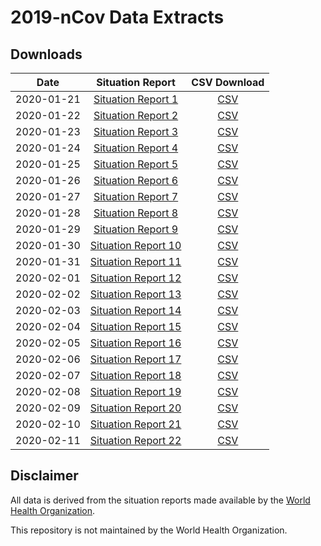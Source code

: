 # 2019-nCov Data Extracts

## Downloads

| Date          | Situation Report                                                             | CSV Download                                |
|:-------------:|:----------------------------------------------------------------------------:|:-------------------------------------------:|
| 2020-01-21    | [Situation Report 1](/2019-nCov/2020-01-21/20200121-sitrep-1-2019-ncov.pdf)  | [CSV](/2019-nCov/2020-01-21/2020-01-21.csv) |
| 2020-01-22    | [Situation Report 2](/2019-nCov/2020-01-22/20200122-sitrep-2-2019-ncov.pdf)  | [CSV](/2019-nCov/2020-01-22/2020-01-22.csv) |
| 2020-01-23    | [Situation Report 3](/2019-nCov/2020-01-23/20200123-sitrep-3-2019-ncov.pdf)  | [CSV](/2019-nCov/2020-01-23/2020-01-23.csv) |
| 2020-01-24    | [Situation Report 4](/2019-nCov/2020-01-24/20200124-sitrep-4-2019-ncov.pdf)  | [CSV](/2019-nCov/2020-01-24/2020-01-24.csv) |
| 2020-01-25    | [Situation Report 5](/2019-nCov/2020-01-25/20200125-sitrep-5-2019-ncov.pdf)  | [CSV](/2019-nCov/2020-01-25/2020-01-25.csv) |
| 2020-01-26    | [Situation Report 6](/2019-nCov/2020-01-26/20200126-sitrep-6-2019-ncov.pdf)  | [CSV](/2019-nCov/2020-01-26/2020-01-26.csv) |
| 2020-01-27    | [Situation Report 7](/2019-nCov/2020-01-27/20200127-sitrep-7-2019-ncov.pdf)  | [CSV](/2019-nCov/2020-01-27/2020-01-27.csv) |
| 2020-01-28    | [Situation Report 8](/2019-nCov/2020-01-28/20200128-sitrep-8-2019-ncov.pdf)  | [CSV](/2019-nCov/2020-01-28/2020-01-28.csv) |
| 2020-01-29    | [Situation Report 9](/2019-nCov/2020-01-29/20200129-sitrep-9-2019-ncov.pdf)  | [CSV](/2019-nCov/2020-01-29/2020-01-29.csv) |
| 2020-01-30    | [Situation Report 10](/2019-nCov/2020-01-30/20200130-sitrep-10-2019-ncov.pdf)| [CSV](/2019-nCov/2020-01-30/2020-01-30.csv) |
| 2020-01-31    | [Situation Report 11](/2019-nCov/2020-01-31/20200131-sitrep-11-2019-ncov.pdf)| [CSV](/2019-nCov/2020-01-31/2020-01-31.csv) |
| 2020-02-01    | [Situation Report 12](/2019-nCov/2020-02-01/20200201-sitrep-12-2019-ncov.pdf)| [CSV](/2019-nCov/2020-02-01/2020-02-01.csv) |
| 2020-02-02    | [Situation Report 13](/2019-nCov/2020-02-02/20200202-sitrep-13-2019-ncov.pdf)| [CSV](/2019-nCov/2020-02-02/2020-02-02.csv) |
| 2020-02-03    | [Situation Report 14](/2019-nCov/2020-02-03/20200203-sitrep-14-2019-ncov.pdf)| [CSV](/2019-nCov/2020-02-03/2020-02-03.csv) |
| 2020-02-04    | [Situation Report 15](/2019-nCov/2020-02-04/20200204-sitrep-15-2019-ncov.pdf)| [CSV](/2019-nCov/2020-02-04/2020-02-04.csv) |
| 2020-02-05    | [Situation Report 16](/2019-nCov/2020-02-05/20200205-sitrep-16-2019-ncov.pdf)| [CSV](/2019-nCov/2020-02-05/2020-02-05.csv) |
| 2020-02-06    | [Situation Report 17](/2019-nCov/2020-02-06/20200206-sitrep-17-2019-ncov.pdf)| [CSV](/2019-nCov/2020-02-06/2020-02-06.csv) |
| 2020-02-07    | [Situation Report 18](/2019-nCov/2020-02-07/20200207-sitrep-18-2019-ncov.pdf)| [CSV](/2019-nCov/2020-02-07/2020-02-07.csv) |
| 2020-02-08    | [Situation Report 19](/2019-nCov/2020-02-08/20200208-sitrep-19-2019-ncov.pdf)| [CSV](/2019-nCov/2020-02-08/2020-02-08.csv) |
| 2020-02-09    | [Situation Report 20](/2019-nCov/2020-02-09/20200209-sitrep-20-2019-ncov.pdf)| [CSV](/2019-nCov/2020-02-09/2020-02-09.csv) |
| 2020-02-10    | [Situation Report 21](/2019-nCov/2020-02-10/20200210-sitrep-21-2019-ncov.pdf)| [CSV](/2019-nCov/2020-02-10/2020-02-10.csv) |
| 2020-02-11    | [Situation Report 22](/2019-nCov/2020-02-11/20200211-sitrep-22-2019-ncov.pdf)| [CSV](/2019-nCov/2020-02-11/2020-02-11.csv) |

## Disclaimer

All data is derived from the situation reports made available by the [World Health Organization](https://www.who.int/emergencies/diseases/novel-coronavirus-2019/situation-reports/).

This repository is not maintained by the World Health Organization.